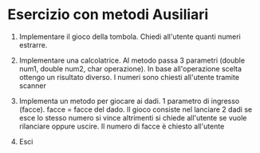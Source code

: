 # Esercizio con metodi Ausiliari

1. Implementare il gioco della tombola. Chiedi all'utente quanti numeri estrarre.

2. Implementare una calcolatrice. Al metodo passa 3 parametri (double num1, double num2, char operazione). In base all'operazione scelta ottengo un risultato diverso. I numeri sono chiesti all'utente tramite scanner

3. Implementa un metodo per giocare ai dadi. 1 parametro di ingresso (facce). facce = facce del dado. Il gioco consiste nel lanciare 2 dadi se esce lo stesso numero si vince altrimenti si chiede all'utente se vuole rilanciare oppure uscire. Il numero di facce è chiesto all'utente

4. Esci
